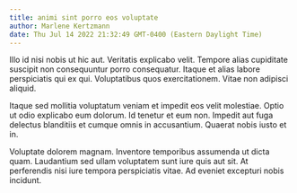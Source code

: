 ```yaml
---
title: animi sint porro eos voluptate
author: Marlene Kertzmann
date: Thu Jul 14 2022 21:32:49 GMT-0400 (Eastern Daylight Time)
---
```

Illo id nisi nobis ut hic aut. Veritatis explicabo velit. Tempore alias cupiditate suscipit non consequuntur porro consequatur. Itaque et alias labore perspiciatis qui ex qui. Voluptatibus quos exercitationem. Vitae non adipisci aliquid.

 Itaque sed mollitia voluptatum veniam et impedit eos velit molestiae. Optio ut odio explicabo eum dolorum. Id tenetur et eum non. Impedit aut fuga delectus blanditiis et cumque omnis in accusantium. Quaerat nobis iusto et in.

 Voluptate dolorem magnam. Inventore temporibus assumenda ut dicta quam. Laudantium sed ullam voluptatem sunt iure quis aut sit. At perferendis nisi iure tempora perspiciatis vitae. Ad eveniet excepturi nobis incidunt.
